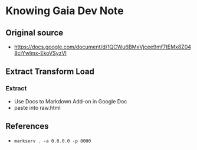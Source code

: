 # Knowing Gaia Dev Note

## Original source
- https://docs.google.com/document/d/1QCWu6BMxVjcee9mf7tEMx8Z048ciYwlmx-EkoVSyzVI

## Extract Transform Load
### Extract
- Use Docs to Markdown Add-on in Google Doc
- paste into raw.html


## References
- `markserv . -a 0.0.0.0 -p 8000`
